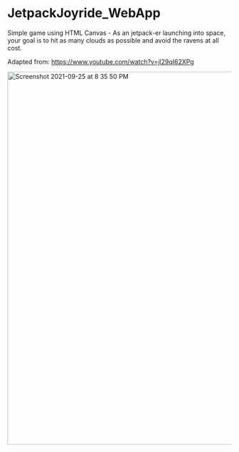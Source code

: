 # JetpackJoyride_WebApp

Simple game using HTML Canvas - As an jetpack-er launching into space, your goal is to hit as many clouds as possible and avoid the ravens at all cost.

Adapted from: https://www.youtube.com/watch?v=jl29qI62XPg

<img width="838" alt="Screenshot 2021-09-25 at 8 35 50 PM" src="https://user-images.githubusercontent.com/84952189/134771891-9d5ed634-2816-467d-b2d4-b346f7acc847.png">
